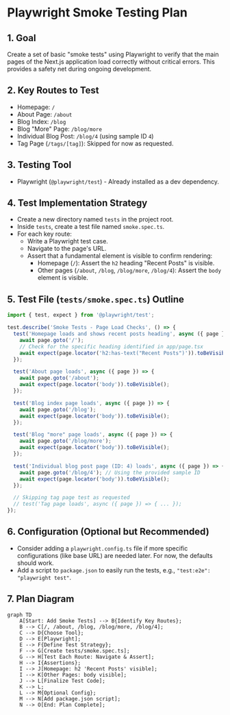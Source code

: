 # Playwright Smoke Testing Plan

## 1. Goal

Create a set of basic "smoke tests" using Playwright to verify that the main pages of the Next.js application load correctly without critical errors. This provides a safety net during ongoing development.

## 2. Key Routes to Test

-   Homepage: `/`
-   About Page: `/about`
-   Blog Index: `/blog`
-   Blog "More" Page: `/blog/more`
-   Individual Blog Post: `/blog/4` (using sample ID `4`)
-   Tag Page (`/tags/[tag]`): Skipped for now as requested.

## 3. Testing Tool

-   Playwright (`@playwright/test`) - Already installed as a dev dependency.

## 4. Test Implementation Strategy

-   Create a new directory named `tests` in the project root.
-   Inside `tests`, create a test file named `smoke.spec.ts`.
-   For each key route:
    -   Write a Playwright test case.
    -   Navigate to the page's URL.
    -   Assert that a fundamental element is visible to confirm rendering:
        -   Homepage (`/`): Assert the `h2` heading "Recent Posts" is visible.
        -   Other pages (`/about`, `/blog`, `/blog/more`, `/blog/4`): Assert the `body` element is visible.

## 5. Test File (`tests/smoke.spec.ts`) Outline

```typescript
import { test, expect } from '@playwright/test';

test.describe('Smoke Tests - Page Load Checks', () => {
  test('Homepage loads and shows recent posts heading', async ({ page }) => {
    await page.goto('/');
    // Check for the specific heading identified in app/page.tsx
    await expect(page.locator('h2:has-text("Recent Posts")')).toBeVisible();
  });

  test('About page loads', async ({ page }) => {
    await page.goto('/about');
    await expect(page.locator('body')).toBeVisible();
  });

  test('Blog index page loads', async ({ page }) => {
    await page.goto('/blog');
    await expect(page.locator('body')).toBeVisible();
  });

  test('Blog "more" page loads', async ({ page }) => {
    await page.goto('/blog/more');
    await expect(page.locator('body')).toBeVisible();
  });

  test('Individual blog post page (ID: 4) loads', async ({ page }) => {
    await page.goto('/blog/4'); // Using the provided sample ID
    await expect(page.locator('body')).toBeVisible();
  });

  // Skipping tag page test as requested
  // test('Tag page loads', async ({ page }) => { ... });
});
```

## 6. Configuration (Optional but Recommended)

-   Consider adding a `playwright.config.ts` file if more specific configurations (like base URL) are needed later. For now, the defaults should work.
-   Add a script to `package.json` to easily run the tests, e.g., `"test:e2e": "playwright test"`.

## 7. Plan Diagram

```mermaid
graph TD
    A[Start: Add Smoke Tests] --> B{Identify Key Routes};
    B --> C[/, /about, /blog, /blog/more, /blog/4];
    C --> D{Choose Tool};
    D --> E[Playwright];
    E --> F{Define Test Strategy};
    F --> G[Create tests/smoke.spec.ts];
    G --> H[Test Each Route: Navigate & Assert];
    H --> I{Assertions};
    I --> J[Homepage: h2 'Recent Posts' visible];
    I --> K[Other Pages: body visible];
    J --> L[Finalize Test Code];
    K --> L;
    L --> M{Optional Config};
    M --> N[Add package.json script];
    N --> O[End: Plan Complete];